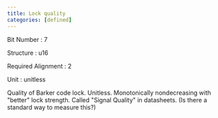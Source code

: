 ```yaml
---
title: Lock quality
categories: [defined]
---
```

Bit Number
: 7

Structure
: u16

Required Alignment
: 2

Unit
: unitless

Quality of Barker code lock. Unitless. Monotonically nondecreasing with
"better" lock strength. Called "Signal Quality" in datasheets. (Is there
a standard way to measure this?)

